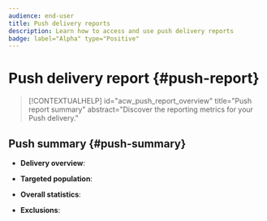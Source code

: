 ```yaml
---
audience: end-user
title: Push delivery reports
description: Learn how to access and use push delivery reports
badge: label="Alpha" type="Positive"
---
```

# Push delivery report {#push-report}

>[!CONTEXTUALHELP]
>id="acw_push_report_overview"
>title="Push report summary"
>abstract="Discover the reporting metrics for your Push delivery."

## Push summary {#push-summary}

* **Delivery overview**: 

* **Targeted population**: 

* **Overall statistics**: 

* **Exclusions**:
